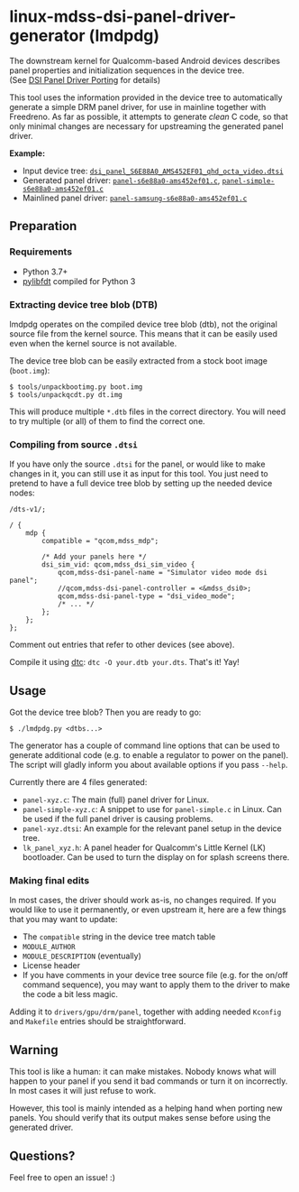 # linux-mdss-dsi-panel-driver-generator (lmdpdg)
The downstream kernel for Qualcomm-based Android devices describes panel
properties and initialization sequences in the device tree.  
(See [DSI Panel Driver Porting] for details)

This tool uses the information provided in the device tree to automatically
generate a simple DRM panel driver, for use in mainline together with Freedreno.
As far as possible, it attempts to generate _clean_ C code, so that only minimal
changes are necessary for upstreaming the generated panel driver.

**Example:**
  - Input device tree:
  [`dsi_panel_S6E88A0_AMS452EF01_qhd_octa_video.dtsi`](https://gist.github.com/Minecrell/56c2b20118ba00a9723f0785301bc5ec#file-dsi_panel_s6e88a0_ams452ef01_qhd_octa_video-dtsi) 
  - Generated panel driver:
  [`panel-s6e88a0-ams452ef01.c`](https://gist.github.com/Minecrell/bc5fbfc3ba98873d32c07793d6997172#file-panel-s6e88a0-ams452ef01-c),
  [`panel-simple-s6e88a0-ams452ef01.c`](https://gist.github.com/Minecrell/bc5fbfc3ba98873d32c07793d6997172#file-panel-simple-s6e88a0-ams452ef01-c)
  - Mainlined panel driver:
  [`panel-samsung-s6e88a0-ams452ef01.c`](https://github.com/torvalds/linux/blob/master/drivers/gpu/drm/panel/panel-samsung-s6e88a0-ams452ef01.c)

## Preparation
### Requirements
- Python 3.7+
- [pylibfdt] compiled for Python 3

### Extracting device tree blob (DTB)
lmdpdg operates on the compiled device tree blob (dtb), not the original source
file from the kernel source. This means that it can be easily used even when the
kernel source is not available.

The device tree blob can be easily extracted from a stock boot image (`boot.img`):

```shell
$ tools/unpackbootimg.py boot.img
$ tools/unpackqcdt.py dt.img
```

This will produce multiple `*.dtb` files in the correct directory.
You will need to try multiple (or all) of them to find the correct one.

### Compiling from source `.dtsi`
If you have only the source `.dtsi` for the panel, or would like to make changes
in it, you can still use it as input for this tool. You just need to pretend
to have a full device tree blob by setting up the needed device nodes:

```dts
/dts-v1/;

/ {
	mdp {
		compatible = "qcom,mdss_mdp";

		/* Add your panels here */
		dsi_sim_vid: qcom,mdss_dsi_sim_video {
			qcom,mdss-dsi-panel-name = "Simulator video mode dsi panel";
			//qcom,mdss-dsi-panel-controller = <&mdss_dsi0>;
			qcom,mdss-dsi-panel-type = "dsi_video_mode";
			/* ... */
		};
	};
};
```

Comment out entries that refer to other devices (see above).

Compile it using [dtc]: `dtc -O your.dtb your.dts`. That's it! Yay!

## Usage
Got the device tree blob? Then you are ready to go:

```shell
$ ./lmdpdg.py <dtbs...>
```

The generator has a couple of command line options that can be used to generate
additional code (e.g. to enable a regulator to power on the panel).
The script will gladly inform you about available options if you pass `--help`.

Currently there are 4 files generated:
  - `panel-xyz.c`: The main (full) panel driver for Linux.
  - `panel-simple-xyz.c`: A snippet to use for `panel-simple.c` in Linux.
    Can be used if the full panel driver is causing problems.
  - `panel-xyz.dtsi`: An example for the relevant panel setup in the device tree.
  - `lk_panel_xyz.h`: A panel header for Qualcomm's Little Kernel (LK) bootloader.
    Can be used to turn the display on for splash screens there.

### Making final edits
In most cases, the driver should work as-is, no changes required.
If you would like to use it permanently, or even upstream it, here are a few
things that you may want to update:

  - The `compatible` string in the device tree match table
  - `MODULE_AUTHOR`
  - `MODULE_DESCRIPTION` (eventually)
  - License header
  - If you have comments in your device tree source file
	(e.g. for the on/off command sequence), you may want to apply them to the
	driver to make the code a bit less magic.

Adding it to `drivers/gpu/drm/panel`, together with adding needed `Kconfig`
and `Makefile` entries should be straightforward.

## Warning
This tool is like a human: it can make mistakes. Nobody knows what will happen
to your panel if you send it bad commands or turn it on incorrectly. In most
cases it will just refuse to work.

However, this tool is mainly intended as a helping hand when porting new panels.
You should verify that its output makes sense before using the generated driver.

## Questions?
Feel free to open an issue! :)

[dtc]: https://git.kernel.org/pub/scm/utils/dtc/dtc.git
[pylibfdt]: https://git.kernel.org/pub/scm/utils/dtc/dtc.git
[DSI Panel Driver Porting]: https://github.com/freedreno/freedreno/wiki/DSI-Panel-Driver-Porting
